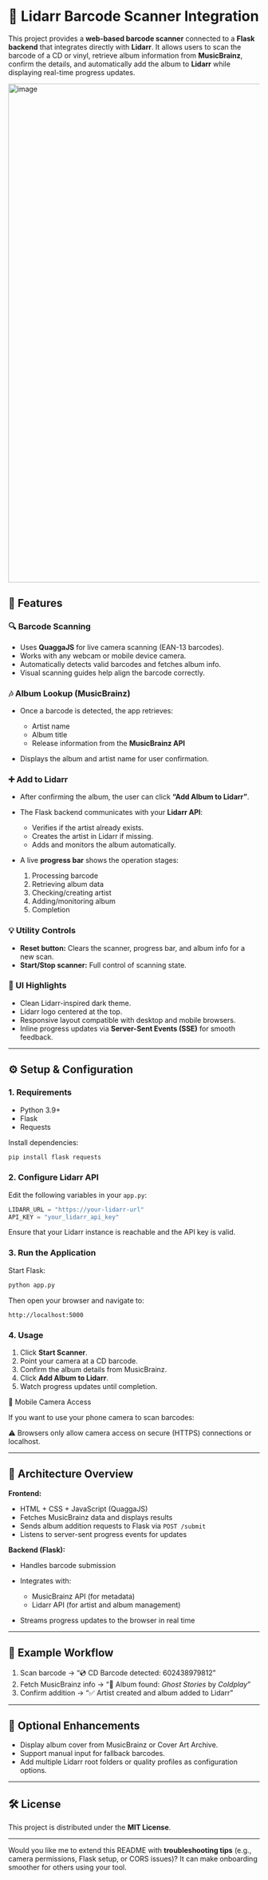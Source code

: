 # 🎵 Lidarr Barcode Scanner Integration

This project provides a **web-based barcode scanner** connected to a **Flask backend** that integrates directly with **Lidarr**.
It allows users to scan the barcode of a CD or vinyl, retrieve album information from **MusicBrainz**, confirm the details, and automatically add the album to **Lidarr** while displaying real-time progress updates.

<img width="957" height="998" alt="image" src="https://github.com/user-attachments/assets/2db3b241-0e6a-41e8-bb45-7a1df0bd40c7" />


## 🚀 Features

### 🔍 Barcode Scanning

* Uses **QuaggaJS** for live camera scanning (EAN-13 barcodes).
* Works with any webcam or mobile device camera.
* Automatically detects valid barcodes and fetches album info.
* Visual scanning guides help align the barcode correctly.

### 🎶 Album Lookup (MusicBrainz)

* Once a barcode is detected, the app retrieves:

  * Artist name
  * Album title
  * Release information from the **MusicBrainz API**
* Displays the album and artist name for user confirmation.

### ➕ Add to Lidarr

* After confirming the album, the user can click **“Add Album to Lidarr”**.
* The Flask backend communicates with your **Lidarr API**:

  * Verifies if the artist already exists.
  * Creates the artist in Lidarr if missing.
  * Adds and monitors the album automatically.
* A live **progress bar** shows the operation stages:

  1. Processing barcode
  2. Retrieving album data
  3. Checking/creating artist
  4. Adding/monitoring album
  5. Completion

### 💡 Utility Controls

* **Reset button:** Clears the scanner, progress bar, and album info for a new scan.
* **Start/Stop scanner:** Full control of scanning state.

### 🧩 UI Highlights

* Clean Lidarr-inspired dark theme.
* Lidarr logo centered at the top.
* Responsive layout compatible with desktop and mobile browsers.
* Inline progress updates via **Server-Sent Events (SSE)** for smooth feedback.

---

## ⚙️ Setup & Configuration

### 1. Requirements

* Python 3.9+
* Flask
* Requests

Install dependencies:

```bash
pip install flask requests
```

### 2. Configure Lidarr API

Edit the following variables in your `app.py`:

```python
LIDARR_URL = "https://your-lidarr-url"
API_KEY = "your_lidarr_api_key"
```

Ensure that your Lidarr instance is reachable and the API key is valid.

### 3. Run the Application

Start Flask:

```bash
python app.py
```

Then open your browser and navigate to:

```
http://localhost:5000
```

### 4. Usage

1. Click **Start Scanner**.
2. Point your camera at a CD barcode.
3. Confirm the album details from MusicBrainz.
4. Click **Add Album to Lidarr**.
5. Watch progress updates until completion.


📱 Mobile Camera Access

If you want to use your phone camera to scan barcodes:

⚠️ Browsers only allow camera access on secure (HTTPS) connections or localhost.

---

## 🧠 Architecture Overview

**Frontend:**

* HTML + CSS + JavaScript (QuaggaJS)
* Fetches MusicBrainz data and displays results
* Sends album addition requests to Flask via `POST /submit`
* Listens to server-sent progress events for updates

**Backend (Flask):**

* Handles barcode submission
* Integrates with:

  * MusicBrainz API (for metadata)
  * Lidarr API (for artist and album management)
* Streams progress updates to the browser in real time

---

## 📸 Example Workflow

1. Scan barcode → “💿 CD Barcode detected: 602438979812”
2. Fetch MusicBrainz info → “🎵 Album found: *Ghost Stories* by *Coldplay*”
3. Confirm addition → “✅ Artist created and album added to Lidarr”

---

## 🧰 Optional Enhancements

* Display album cover from MusicBrainz or Cover Art Archive.
* Support manual input for fallback barcodes.
* Add multiple Lidarr root folders or quality profiles as configuration options.

---

## 🛠️ License

This project is distributed under the **MIT License**.

---

Would you like me to extend this README with **troubleshooting tips** (e.g., camera permissions, Flask setup, or CORS issues)? It can make onboarding smoother for others using your tool.
